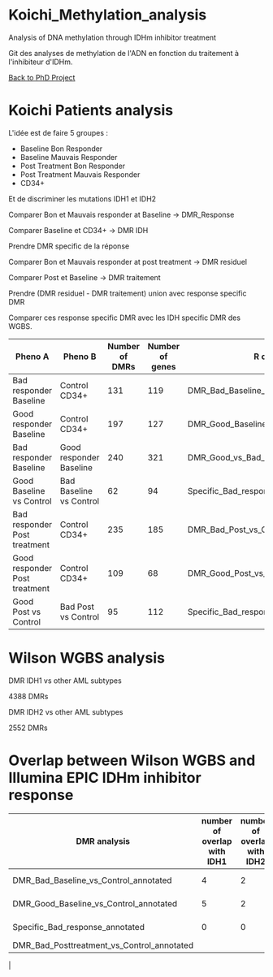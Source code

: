 # Koichi_Methylation_analysis
Analysis of DNA methylation through IDHm inhibitor treatment

Git des analyses de methylation de l'ADN en fonction du traitement à l'inhibiteur d'IDHm.

[Back to PhD Project](https://alexishucteau.github.io/PhD_project)

# Koichi Patients analysis

L'idée est de faire 5 groupes :

* Baseline Bon Responder
* Baseline Mauvais Responder
* Post Treatment Bon Responder
* Post Treatment Mauvais Responder
* CD34+

Et de discriminer les mutations IDH1 et IDH2

Comparer Bon et Mauvais responder at Baseline -> DMR_Response

Comparer Baseline et CD34+ -> DMR IDH

Prendre DMR specific de la réponse

Comparer Bon et Mauvais responder at post treatment -> DMR residuel

Comparer Post et Baseline -> DMR traitement

Prendre (DMR residuel - DMR traitement) union avec response specific DMR

Comparer ces response specific DMR avec les IDH specific DMR des WGBS.

| Pheno A | Pheno B | Number of DMRs | Number of genes | R object |
| ----- | -----| -----| ----- | ----- |
| Bad responder Baseline | Control CD34+ | 131 | 119 | DMR_Bad_Baseline_vs_Control_annotated |
| Good responder Baseline | Control CD34+ | 197 | 127 | DMR_Good_Baseline_vs_Control_annotated |
| Bad responder Baseline | Good responder Baseline | 240 | 321 | DMR_Good_vs_Bad_Baseline_annotated |
| Good Baseline vs Control | Bad Baseline vs Control | 62 | 94 | Specific_Bad_response_annotated |
| Bad responder Post treatment | Control CD34+ | 235 | 185 | DMR_Bad_Post_vs_Control_annotated |
| Good responder Post treatment | Control CD34+ | 109 | 68 | DMR_Good_Post_vs_Control_annotated |
| Good Post vs Control | Bad Post vs Control | 95 | 112 | Specific_Bad_response_post_annotated |


# Wilson WGBS analysis

DMR IDH1 vs other AML subtypes

4388 DMRs

DMR IDH2 vs other AML subtypes

2552 DMRs

# Overlap between Wilson WGBS and Illumina EPIC IDHm inhibitor response

| DMR analysis | number of overlap with IDH1 | number of overlap with IDH2  | parameter changed of overlap | number of overlap with IDH1 | number of overlap with IDH2  |
|---| ---- | ---- |---- | ---- | ----- |
| DMR_Bad_Baseline_vs_Control_annotated | 4 | 2 | max gap = 100 | 5 | 3 |
| DMR_Good_Baseline_vs_Control_annotated | 5 | 2 | max gap = 100 | 5 | 3 |
| Specific_Bad_response_annotated | 0 | 0 | max gap = 100 | 1 | 1 |
| DMR_Bad_Posttreatment_vs_Control_annotated | | | |
|
